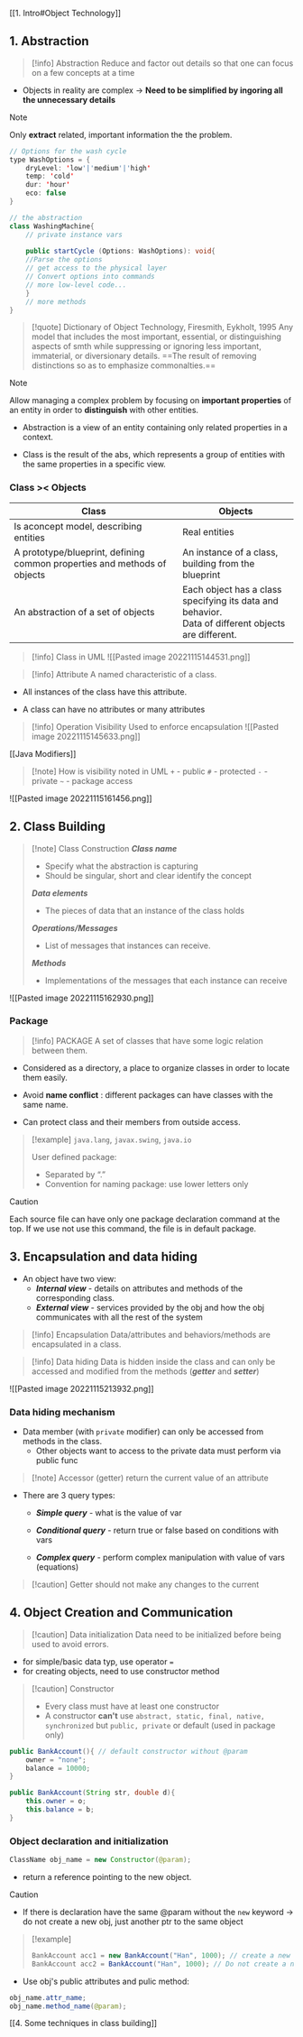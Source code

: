 [[1. Intro#Object Technology]]
## 1. Abstraction
>[!info] Abstraction
>Reduce and factor out details so that one can focus on a few concepts at a time

* Objects in reality are complex
-> **Need to be simplified by ingoring all the unnecessary details**

>[!note]
>Only **extract** related, important information the the problem.

```java
// Options for the wash cycle
type WashOptions = {
	dryLevel: 'low'|'medium'|'high'
	temp: 'cold'
	dur: 'hour'
	eco: false
}

// the abstraction
class WashingMachine{
	// private instance vars
	
	public startCycle (Options: WashOptions): void{
	//Parse the options
	// get access to the physical layer
	// Convert options into commands
	// more low-level code...
	}
	// more methods
}
```

> [!quote] Dictionary of Object Technology, Firesmith, Eykholt, 1995
> Any model that includes the most important, essential, or distinguishing aspects of smth while suppressing or ignoring less important, immaterial, or diversionary details. ==The result of removing distinctions so as to emphasize commonalties.==

> [!note] 
> Allow managing a complex problem by focusing on **important properties** of an entity in order to **distinguish** with other entities.

* Abstraction is a view of an entity containing only related properties in a context.

*  Class is the result of the abs, which represents a group of entities with the same properties in a specific view.

### Class >< Objects
|Class|Objects|
|---|---|
|Is aconcept model, describing entities|Real entities|
|A prototype/blueprint, defining common properties and methods of objects|An instance of a class, building from the blueprint|
|An abstraction of a set of objects|Each object has a class specifying its data and behavior. <br> Data of different objects are different.|

> [!info] Class in UML
![[Pasted image 20221115144531.png]]

> [!info] Attribute
> A named characteristic of a class. 
> 

*  All instances of the class have this attribute.

* A class can have no attributes or many attributes

> [!info] Operation Visibility
> Used to enforce encapsulation
> ![[Pasted image 20221115145633.png]]

[[Java Modifiers]]

> [!note] How is visibility noted in UML
> `+` - public
> `#` - protected
> `-` - private
> `~` - package access

![[Pasted image 20221115161456.png]]

## 2. Class Building
> [!note] Class Construction
> ***Class name***
> - Specify what the abstraction is capturing
> - Should be singular, short and clear identify the concept
> 
> ***Data elements***
>- The pieces of data that an instance of the class holds
> 
> ***Operations/Messages***
>- List of messages that instances can receive.
> 
> ***Methods***
>- Implementations of the messages that each instance can receive

![[Pasted image 20221115162930.png]]
### Package
> [!info] PACKAGE
> A set of classes that have some logic relation between them.

* Considered as a directory, a place to organize classes in order to locate them easily.

* Avoid **name conflict** : different packages can have classes with the same name.

* Can protect class and their members from outside access.

> [!example] 
> `java.lang`, `javax.swing`, `java.io` 
> 
> User defined package:
> - Separated by “.”
> - Convention for naming package: use lower letters only

> [!caution] 
> Each source file can have only one package declaration command at the top. If we use not use this command, the file is in default package.

## 3. Encapsulation and data hiding
* An object have two view:
	* ***Internal view*** - details on attributes and methods of the corresponding class.
	* ***External view*** - services provided by the obj and how the obj communicates with all the rest of the system

> [!info] Encapsulation
> Data/attributes and behaviors/methods are encapsulated in a class.

> [!info] Data hiding 
> Data is hidden inside the class and can only be accessed and modified from the methods (***getter*** and ***setter***)

![[Pasted image 20221115213932.png]]

### Data hiding mechanism
* Data member (with `private` modifier) can only be accessed from methods in the class.
	* Other objects want to access to the private data must perform via public func 

> [!note] Accessor (getter)
> return the current value of an attribute

* There are 3 query types:
	* ***Simple query*** - what is the value of var
	
	* ***Conditional query*** - return true or false based on conditions with vars
	
	* ***Complex query*** - perform complex manipulation with value of vars (equations)

> [!caution] Getter should not make any changes to the current

## 4. Object Creation and Communication
> [!caution] Data initialization
> Data need to be initialized before being used to avoid errors.

* for simple/basic data typ, use operator `=`
* for creating objects, need to use constructor method

> [!caution] Constructor
> * Every class must have at least one constructor
> * A constructor **can't** use `abstract, static, final, native, synchronized` but `public, private` or default (used in package only)

```java
public BankAccount(){ // default constructor without @param
	owner = "none";
	balance = 10000;
}

public BankAccount(String str, double d){
	this.owner = o;
	this.balance = b;
}
```

### Object declaration and initialization

```java
ClassName obj_name = new Constructor(@param);
```

* return a reference pointing to the new object.
> [!caution] 
> * If there is declaration have the same @param without the `new` keyword -> do not create a new obj, just another ptr to the same object
> > [!example]
>  > ```java
>  >BankAccount acc1 = new BankAccount("Han", 1000); // create a new obj
>  >BankAccount acc2 = BankAccount("Han", 1000); // Do not create a new obj, acc2 point to obj1
>  > ```

* Use obj's public attributes and pulic method:
```java
obj_name.attr_name;
obj_name.method_name(@param);
```
[[4. Some techniques in class building]]
